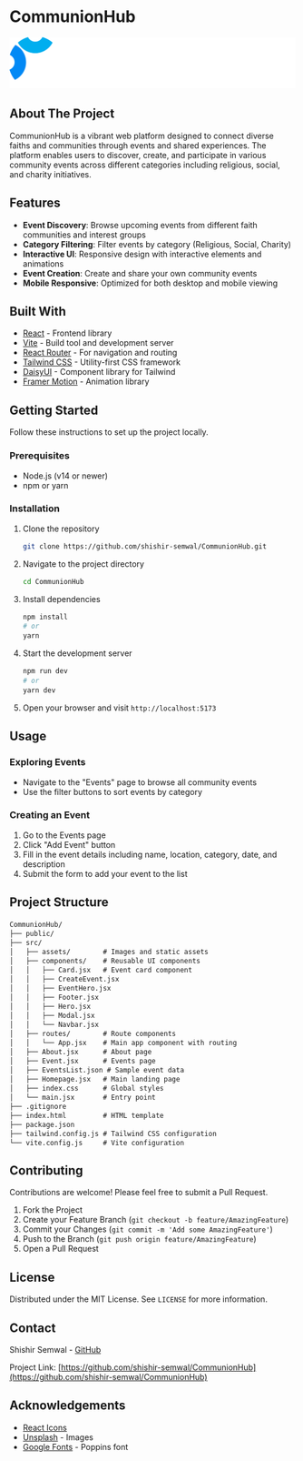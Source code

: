 # CommunionHub

![CommunionHub Logo](/src/assets/LogoFooter.png)

## About The Project

CommunionHub is a vibrant web platform designed to connect diverse faiths and communities through events and shared experiences. The platform enables users to discover, create, and participate in various community events across different categories including religious, social, and charity initiatives.

## Features

- **Event Discovery**: Browse upcoming events from different faith communities and interest groups
- **Category Filtering**: Filter events by category (Religious, Social, Charity)
- **Interactive UI**: Responsive design with interactive elements and animations
- **Event Creation**: Create and share your own community events
- **Mobile Responsive**: Optimized for both desktop and mobile viewing

## Built With

- [React](https://reactjs.org/) - Frontend library
- [Vite](https://vitejs.dev/) - Build tool and development server
- [React Router](https://reactrouter.com/) - For navigation and routing
- [Tailwind CSS](https://tailwindcss.com/) - Utility-first CSS framework
- [DaisyUI](https://daisyui.com/) - Component library for Tailwind
- [Framer Motion](https://www.framer.com/motion/) - Animation library

## Getting Started

Follow these instructions to set up the project locally.

### Prerequisites

- Node.js (v14 or newer)
- npm or yarn

### Installation

1. Clone the repository
   ```sh
   git clone https://github.com/shishir-semwal/CommunionHub.git
   ```

2. Navigate to the project directory
   ```sh
   cd CommunionHub
   ```

3. Install dependencies
   ```sh
   npm install
   # or
   yarn
   ```

4. Start the development server
   ```sh
   npm run dev
   # or
   yarn dev
   ```

5. Open your browser and visit `http://localhost:5173`

## Usage

### Exploring Events
- Navigate to the "Events" page to browse all community events
- Use the filter buttons to sort events by category

### Creating an Event
1. Go to the Events page
2. Click "Add Event" button
3. Fill in the event details including name, location, category, date, and description
4. Submit the form to add your event to the list

## Project Structure

```
CommunionHub/
├── public/
├── src/
│   ├── assets/        # Images and static assets
│   ├── components/    # Reusable UI components
│   │   ├── Card.jsx   # Event card component
│   │   ├── CreateEvent.jsx
│   │   ├── EventHero.jsx
│   │   ├── Footer.jsx
│   │   ├── Hero.jsx
│   │   ├── Modal.jsx
│   │   └── Navbar.jsx
│   ├── routes/        # Route components
│   │   └── App.jsx    # Main app component with routing
│   ├── About.jsx      # About page
│   ├── Event.jsx      # Events page
│   ├── EventsList.json # Sample event data
│   ├── Homepage.jsx   # Main landing page
│   ├── index.css      # Global styles
│   └── main.jsx       # Entry point
├── .gitignore
├── index.html         # HTML template
├── package.json
├── tailwind.config.js # Tailwind CSS configuration
└── vite.config.js     # Vite configuration
```

## Contributing

Contributions are welcome! Please feel free to submit a Pull Request.

1. Fork the Project
2. Create your Feature Branch (`git checkout -b feature/AmazingFeature`)
3. Commit your Changes (`git commit -m 'Add some AmazingFeature'`)
4. Push to the Branch (`git push origin feature/AmazingFeature`)
5. Open a Pull Request

## License

Distributed under the MIT License. See `LICENSE` for more information.

## Contact

Shishir Semwal - [GitHub](https://github.com/shishir-semwal)

Project Link: [https://github.com/shishir-semwal/CommunionHub](https://github.com/shishir-semwal/CommunionHub)

## Acknowledgements

- [React Icons](https://react-icons.github.io/react-icons/)
- [Unsplash](https://unsplash.com/) - Images
- [Google Fonts](https://fonts.google.com/) - Poppins font
